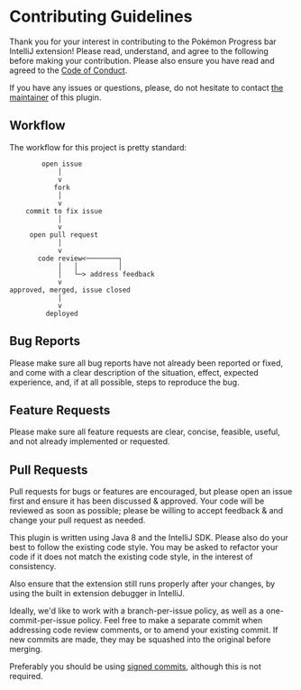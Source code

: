 
# Contributing Guidelines

Thank you for your interest in contributing to the Pokémon Progress bar IntelliJ extension! Please read, understand, and agree to the following before making your contribution. Please also ensure you have read and agreed to the [Code of Conduct](CODE_OF_CONDUCT.md).

If you have any issues or questions, please, do not hesitate to contact [the maintainer](https://github.com/kagof) of this plugin.

## Workflow

The workflow for this project is pretty standard:

```none
        open issue
            │
            v
           fork
            │
            v
    commit to fix issue
            │
            v
     open pull request
            │
            v
       code review<────────┐
            │   │          │
            │   └─> address feedback
            v
approved, merged, issue closed
            │
            v
         deployed
```

## Bug Reports

Please make sure all bug reports have not already been reported or fixed, and come with a clear description of the situation, effect, expected experience, and, if at all possible, steps to reproduce the bug.

## Feature Requests

Please make sure all feature requests are clear, concise, feasible, useful, and not already implemented or requested.

## Pull Requests

Pull requests for bugs or features are encouraged, but please open an issue first and ensure it has been discussed & approved. Your code will be reviewed as soon as possible; please be willing to accept feedback & and change your pull request as needed.

This plugin is written using Java 8 and the IntelliJ SDK. Please also do your best to follow the existing code style. You may be asked to refactor your code if it does not match the existing code style, in the interest of consistency.

Also ensure that the extension still runs properly after your changes, by using the built in extension debugger in IntelliJ.

Ideally, we'd like to work with a branch-per-issue policy, as well as a one-commit-per-issue policy. Feel free to make a separate commit when addressing code review comments, or to amend your existing commit. If new commits are made, they may be squashed into the original before merging.

Preferably you should be using [signed commits](https://help.github.com/en/articles/signing-commits), although this is not required.
